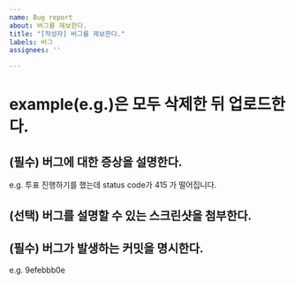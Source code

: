 ```yaml
---
name: Bug report
about: 버그를 제보한다.
title: "[작성자] 버그를 제보한다."
labels: 버그
assignees: ''

---
```


# example(e.g.)은 모두 삭제한 뒤 업로드한다.

## (필수) 버그에 대한 증상을 설명한다.
e.g. 투표 진행하기를 했는데 status code가 415 가 떨어집니다.

## (선택) 버그를 설명할 수 있는 스크린샷을 첨부한다.


## (필수) 버그가 발생하는 커밋을 명시한다.
e.g. 9efebbb0e
